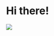 # Hi there!

![](https://komarev.com/ghpvc/?username=Corentints&color=blueviolet&style=flat-square&label=views)